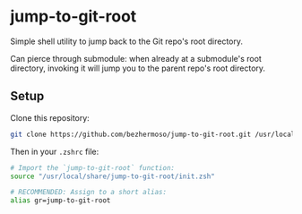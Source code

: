 # jump-to-git-root

Simple shell utility to jump back to the Git repo's root directory.

Can pierce through submodule: when already at a submodule's root directory, invoking it
will jump you to the parent repo's root directory.

## Setup

Clone this repository:

```sh
git clone https://github.com/bezhermoso/jump-to-git-root.git /usr/local/share

```

 Then in your `.zshrc` file:

```sh
# Import the `jump-to-git-root` function:
source "/usr/local/share/jump-to-git-root/init.zsh"

# RECOMMENDED: Assign to a short alias:
alias gr=jump-to-git-root
```
